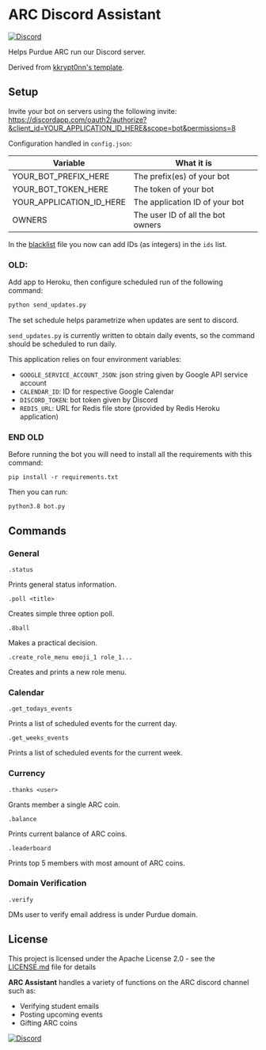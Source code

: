# ARC Discord Assistant
[![Discord](https://img.shields.io/discord/868977679590883420)](https://discord.gg/xPJfDaztvS)

Helps Purdue ARC run our Discord server.

Derived from [kkrypt0nn's template](https://github.com/kkrypt0nn/Python-Discord-Bot-Template).

## Setup

Invite your bot on servers using the following invite:
https://discordapp.com/oauth2/authorize?&client_id=YOUR_APPLICATION_ID_HERE&scope=bot&permissions=8 

Configuration handled in `config.json`:

| Variable                  | What it is                                                            |
| ------------------------- | ----------------------------------------------------------------------|
| YOUR_BOT_PREFIX_HERE      | The prefix(es) of your bot                                            |
| YOUR_BOT_TOKEN_HERE       | The token of your bot                                                 |
| YOUR_APPLICATION_ID_HERE  | The application ID of your bot                                        |
| OWNERS                    | The user ID of all the bot owners                                     |

In the [blacklist](blacklist.json) file you now can add IDs (as integers) in the `ids` list.

### OLD:
Add app to Heroku, then configure scheduled run of the following command:

```bash
python send_updates.py
```

The set schedule helps parametrize when updates are sent to discord.

`send_updates.py` is currently written to obtain daily events, so the command should be scheduled to run daily.

This application relies on four environment variables:

- `GOOGLE_SERVICE_ACCOUNT_JSON`: json string given by Google API service account
- `CALENDAR_ID`: ID for respective Google Calendar
- `DISCORD_TOKEN`: bot token given by Discord
- `REDIS_URL`: URL for Redis file store (provided by Redis Heroku application)

### END OLD

Before running the bot you will need to install all the requirements with this command:

```
pip install -r requirements.txt
```

Then you can run:

```
python3.8 bot.py
```

## Commands

### General
```
.status
```
Prints general status information.

```
.poll <title>
```
Creates simple three option poll.

```
.8ball
```
Makes a practical decision.

```
.create_role_menu emoji_1 role_1...
```
Creates and prints a new role menu.

### Calendar
```
.get_todays_events
```
Prints a list of scheduled events for the current day.

```
.get_weeks_events
```
Prints a list of scheduled events for the current week.

### Currency
```
.thanks <user>
```
Grants member a single ARC coin.

```
.balance
```
Prints current balance of ARC coins.

```
.leaderboard
```
Prints top 5 members with most amount of ARC coins.

### Domain Verification
```
.verify
```
DMs user to verify email address is under Purdue domain.

## License

This project is licensed under the Apache License 2.0 - see the [LICENSE.md](LICENSE.md) file for details


**ARC Assistant** handles a variety of functions on the ARC discord channel such as:
- Verifying student emails
- Posting upcoming events
- Gifting ARC coins

[![Discord](https://img.shields.io/discord/868977679590883420)](https://discord.gg/xPJfDaztvS)
